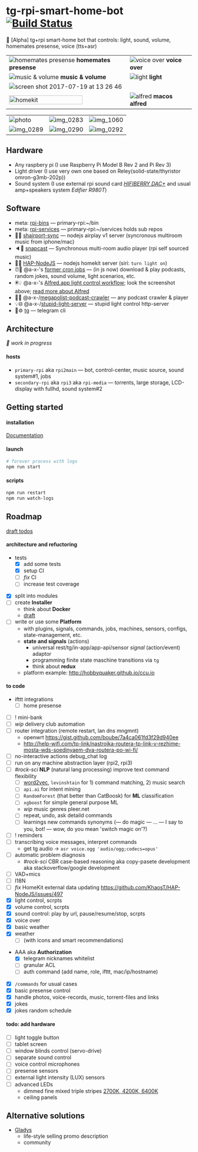 # tg-rpi-smart-home-bot [![Build Status](https://travis-ci.org/a-x-/tg-rpi-smart-home-bot.svg?branch=master)](https://travis-ci.org/a-x-/tg-rpi-smart-home-bot)
🚧 [Alpha] tg+rpi smart-home bot that controls: light, sound, volume, homemates presense, voice (tts+asr)

| | |
| --- | --- |
| ![homemates presense](https://user-images.githubusercontent.com/6201068/28362747-53446658-6c86-11e7-9c1a-eb934ae44231.png) **homemates presense** | ![voice over](https://user-images.githubusercontent.com/6201068/28362755-59af9bac-6c86-11e7-9fa1-921e5f025de2.png) **voice over** |
| ![music & volume](https://user-images.githubusercontent.com/6201068/28362760-5e361d9a-6c86-11e7-887a-0c4b2a675e09.png) **music & volume** | ![light](https://user-images.githubusercontent.com/6201068/28362781-6d89c648-6c86-11e7-847d-bc4c5be0fac9.png) **light** |
| ![screen shot 2017-07-19 at 13 26 46](https://user-images.githubusercontent.com/6201068/28362820-a6ed78b2-6c86-11e7-8c66-f4a5aa143325.png) | |
| <img alt="homekit" src="https://user-images.githubusercontent.com/6201068/34981829-c515cc6a-fab9-11e7-8af9-8354ce0e212f.jpg" width="80%" /> | ![alfred](https://user-images.githubusercontent.com/6201068/28365373-fc7a4a8a-6c90-11e7-9d79-8b1775fa2f3d.jpg) **macos alfred** |


| | | |
| --- | --- | --- |
| ![photo](https://user-images.githubusercontent.com/6201068/28364002-6750729a-6c8b-11e7-9bf0-0cffdf9242b9.jpg) | ![img_0283](https://user-images.githubusercontent.com/6201068/30253637-dbe9d3aa-9691-11e7-93f2-0d25d15fe183.jpg) | ![img_1060](https://user-images.githubusercontent.com/6201068/30253658-27aeca98-9692-11e7-9b3c-01bc5d51aa36.jpg) |
| ![img_0289](https://user-images.githubusercontent.com/6201068/30253638-dbea0442-9691-11e7-95eb-0fbd032f7f0a.jpg) | ![img_0290](https://user-images.githubusercontent.com/6201068/30253640-dbeadbd8-9691-11e7-96c1-90863718b0d1.jpg) | ![img_0292](https://user-images.githubusercontent.com/6201068/30253636-dbe8d0fe-9691-11e7-988b-fd320f2d523a.jpg) |

## Hardware
* Any raspbery pi (I use Raspberry Pi Model B Rev 2 and Pi Rev 3)
* Light driver (I use very own one based on Reley(solid-state/thyristor omron-g3mb-202p))
* Sound system (I use external rpi sound card *[HIFIBERRY DAC+](https://www.hifiberry.com/shop/boards/hifiberry-dacplus-phone/)* and usual amp+speakers system *Edifier R980T*)

## Software
- meta: [rpi-bins] — primary-rpi:~/bin
- meta: [rpi-services] — primary-rpi:~/services holds sub repos
- 📱🎵 [shairport-sync] — nodejs airplay v1 server (syncronous multiroom music from iphone/mac)
- 🔈🎵 [snapcast] — Synchronous multi-room audio player (rpi self sourced music)
- 📱💡 [HAP-NodeJS] — nodejs homekit server (siri: `turn light on`)
- ⏰💨 @a-x-'s [former cron jobs] — (in js now) download & play podcasts, random jokes, sound volume, light scenarios, etc.
- 🖲💡 @a-x-'s [Alfred.app light control workflow](https://yadi.sk/d/lGhNefTz3RdZcD); look the screenshot above; [read more about Alfred](https://www.alfredapp.com)
- 🎵💨 @a-x-/[megapolist-podcast-crawler] — any podcast crawler & player
- 💡🌐 @a-x-/[stupid-light-server] — stupid light control http-server
- 💬⚙️ [tg] — telegram cli


## Architecture
_🚧 work in progress_
#### hosts
- `primary-rpi` aka `rpi2main` — bot, control-center, music source, sound system#1, jobs
- `secondary-rpi` aka `rpi3` aka `rpi-media` — torrents, large storage, LCD-display with fullhd, sound system#2


## Getting started

#### installation
[Documentation](https://github.com/a-x-/tg-rpi-smart-home-bot/wiki/Installation-everything-DRAFT)

#### launch
```sh
# forever process with logs
npm run start
```

#### scripts
```sh
npm run restart
npm run watch-logs
```

## Roadmap
[draft todos](https://github.com/a-x-/tg-rpi-smart-home-bot/wiki/vigvam-bot-todo-DRAFT)

#### architecture and refuctoring
* tests
   * [x] add some tests
   * [x] setup CI
   * [ ] _fix_ CI
   * [ ] increase test coverage
* [x] split into modules
* [ ] create **Installer**
    * think about **Docker**
    * [draft](https://github.com/a-x-/tg-rpi-smart-home-bot/wiki/Installation-everything-DRAFT)
* [ ] write or use some **Platform**
  * with plugins, signals, commands, jobs, machines, sensors, configs, state-management, etc.
  * **state and signals** (actions)
    * universal rest/tg/in-app/app-api/sensor *signal* (action/event) adaptor
    * programming finite state maschine transitions via `tg`
    * think about **redux**
  * platform example: http://hobbyquaker.github.io/ccu.io


#### to code
* ifttt integrations
  * [ ] home presense
* [ ] ! mini-bank
* [ ] _wip_ delivery club automation
* [ ] router integration (remote restart, lan dns mngmnt)
  * openwrt https://gist.github.com/boube/7a4ca061fd3f29d940ee
  * http://help-wifi.com/tp-link/nastrojka-routera-tp-link-v-rezhime-mosta-wds-soedinyaem-dva-routera-po-wi-fi/
* [ ] no-interactive actions debug_chat log
* [ ] run on any machine abstraction layer (rpi2, rpi3)
* [ ] *#rock-sci* **NLP** (natural lang processing) improve text command flexibility
  * [ ] [word2vec], `levinshtain` for 1) command matching, 2) music search
  * [ ] `api.ai` for intent mining
  * [ ] `RandomForest` (that better than CatBoosk) for **ML** classification
  * [ ] `xgboost` for simple general purpose ML
  * _wip_ music genres pleer.net
  * [ ] repeat, undo, ask detaild commands
  * [ ] learnings new commands synonyms (— do magic — ... — I say to you, bot! — wow, do you mean 'switch magic on'?)
* [ ] ! reminders
* [ ] transcribing voice messages, interpret commands
  * get tg audio -> `asr voice.ogg 'audio/ogg;codecs=opus'`
* [ ] automatic problem diagnosis
  * *#rock-sci* CBR case-based reasoning aka copy-pasete development aka stackoverflow/google development
* [ ] VAD+mics
* [ ] I18N
* [ ] _fix_ HomeKit external data updating https://github.com/KhaosT/HAP-NodeJS/issues/497
* [x] light control, scrpts
* [x] volume control, scrpts
* [x] sound control: play by url, pause/resume/stop, scrpts
* [x] voice over
* [x] basic weather
* [x] weather
  * [ ] (with icons and smart recommendations)
* AAA aka **Authorization**
  * [x] telegram nicknames whitelist
  * [ ] granular ACL
  * [ ] auth command (add name, role, ifttt, mac/ip/hostname)
* [x] `/commands` for usual cases
* [x] basic presense control
* [x] handle photos, voice-records, music, torrent-files and links
* [x] jokes
 * [x] jokes random schedule

#### todo: add hardware
* [ ] light toggle button
* [ ] tablet screen
* [ ] window blinds control (servo-drive)
* [ ] separate sound control
* [ ] voice control microphones
* [ ] presense sensors
* [ ] external light intensity (LUX) sensors
* [ ] advanced LEDs
  - dimmed fine mixed triple stripes [2700K, 4200K, 6400K](https://user-images.githubusercontent.com/6201068/35187670-8f2279c8-fe38-11e7-9e22-234ede179ef3.png)
  - ceiling panels

## Alternative solutions
- [Gladys](https://github.com/GladysProject/Gladys)
  - life-style selling promo description 
  - community


[rpi-bins]: https://github.com/a-x-/rpi-bin
[rpi-services]: https://github.com/a-x-/rpi-services
[shairport-sync]: https://github.com/mikebrady/shairport-sync
[snapcast]: https://github.com/badaix/snapcast
[HAP-NodeJS]: https://github.com/a-x-/HAP-NodeJS
[former cron jobs]: https://github.com/a-x-/tg-rpi-smart-home-bot/blob/master/src/jobs.js
[megapolist-podcast-crawler]: https://github.com/a-x-/megapolist-podcast-crawler
[stupid-light-server]: https://github.com/a-x-/stupid-light-server
[tg]: https://github.com/vysheng/tg.git
[word2vec]: https://github.com/Planeshifter/node-word2vec

